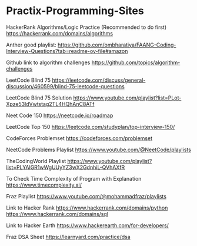 # Practix-Programming-Sites

HackerRank Algorithms/Logic Practice (Recommended to do first)
https://hackerrank.com/domains/algorithms

Anther good playlist:
https://github.com/ombharatiya/FAANG-Coding-Interview-Questions?tab=readme-ov-file#amazon

Github link to algorithm challenges
https://github.com/topics/algorithm-challenges

LeetCode Blind 75
https://leetcode.com/discuss/general-discussion/460599/blind-75-leetcode-questions

LeetCode Blind 75 Solution
https://www.youtube.com/playlist?list=PLot-Xpze53ldVwtstag2TL4HQhAnC8ATf

Neet Code 150
https://neetcode.io/roadmap

LeetCode Top 150
https://leetcode.com/studyplan/top-interview-150/

CodeForces Problemset
https://codeforces.com/problemset

NeetCode Problems Playlist
https://www.youtube.com/@NeetCode/playlists

TheCodingWorld Playlist
https://www.youtube.com/playlist?list=PLYAlGR1wWgUUyYZ3wX2GdnhiL-QVhAXfR

To Check Time Complexity of Program with Explanation
https://www.timecomplexity.ai/

Fraz Playlist
https://www.youtube.com/@mohammadfraz/playlists

Link to Hacker Rank
https://www.hackerrank.com/domains/python
https://www.hackerrank.com/domains/sql

Link to Hacker Earth
https://www.hackerearth.com/for-developers/

Fraz DSA Sheet
https://learnyard.com/practice/dsa
